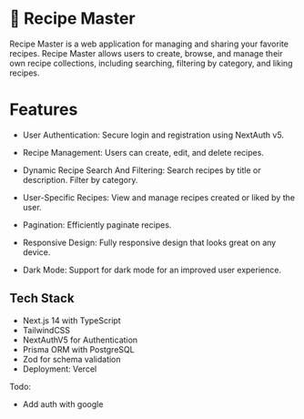 # 🍲 Recipe Master

Recipe Master is a web application for managing and sharing your favorite recipes. Recipe Master allows users to create, browse, and manage their own recipe collections, including searching, filtering by category, and liking recipes.

# Features

- User Authentication: Secure login and registration using NextAuth v5.
- Recipe Management: Users can create, edit, and delete recipes.

- Dynamic Recipe Search And Filtering: Search recipes by title or description. Filter by category.

- User-Specific Recipes: View and manage recipes created or liked by the user.

- Pagination: Efficiently paginate recipes.

- Responsive Design: Fully responsive design that looks great on any device.

- Dark Mode: Support for dark mode for an improved user experience.

## Tech Stack

- Next.js 14 with TypeScript
- TailwindCSS
- NextAuthV5 for Authentication
- Prisma ORM with PostgreSQL
- Zod for schema validation
- Deployment: Vercel

Todo:

- Add auth with google
